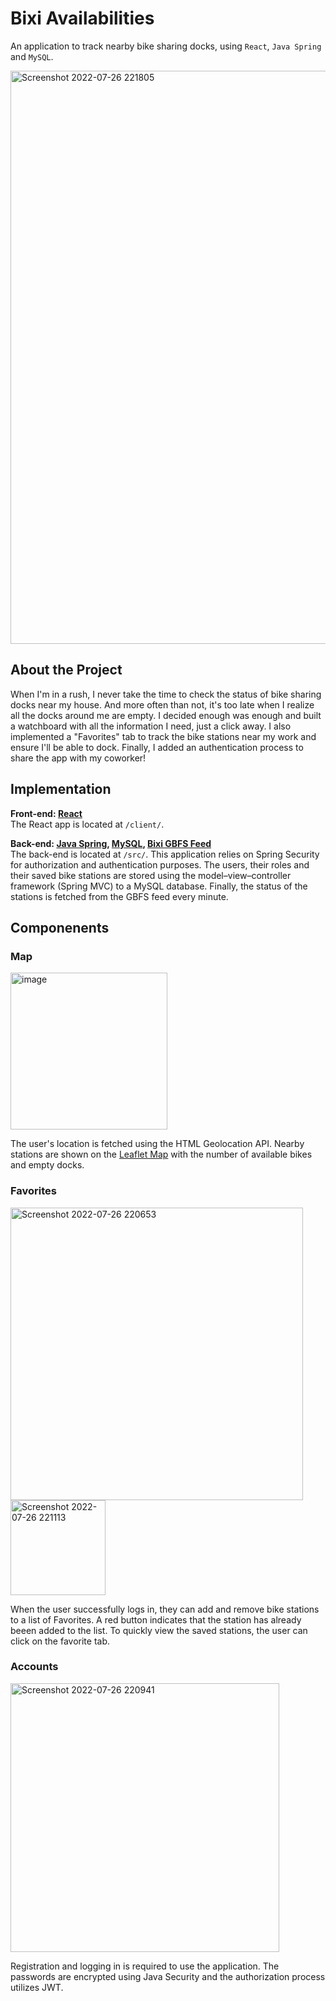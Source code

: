 # Bixi Availabilities
An application to track nearby bike sharing docks, using `React`, `Java Spring` and `MySQL`.

<img width="917" alt="Screenshot 2022-07-26 221805" src="https://user-images.githubusercontent.com/56971054/181146232-d08a251d-4505-411a-8401-9691e06f2ae5.png">

## About the Project
When I'm in a rush, I never take the time to check the status of bike sharing docks near my house. And more often than not, it's too late when I realize all the docks around me are empty. I decided enough was enough and built a watchboard with all the information I need, just a click away. I also implemented a "Favorites" tab to track the bike stations near my work and ensure I'll be able to dock. Finally, I added an authentication process to share the app with my coworker!

## Implementation

**Front-end: [React](https://reactjs.org/)**  
The React app is located at `/client/`.

**Back-end: [Java Spring](https://spring.io/), [MySQL](https://www.mysql.com/), [Bixi GBFS Feed](https://gbfs.velobixi.com/gbfs/gbfs.json?_ga=2.235037897.91692927.1658890311-543543907.1657057596)**  
The back-end is located at `/src/`. This application relies on Spring Security for authorization and authentication purposes. The users, their roles and their saved bike stations are stored using the model–view–controller framework (Spring MVC) to a MySQL database. Finally, the status of the stations is fetched from the GBFS feed every minute.

## Componenents

### Map

<img width="251" alt="image" src="https://user-images.githubusercontent.com/56971054/181148847-42d7f3a2-3c90-4f39-bbfd-06f8893407ee.png">

The user's location is fetched using the HTML Geolocation API. Nearby stations are shown on the [Leaflet Map](https://leafletjs.com/) with the number of available bikes and empty docks. 

### Favorites

<img width="468" alt="Screenshot 2022-07-26 220653" src="https://user-images.githubusercontent.com/56971054/181144853-2f965aa1-5f5a-424a-b442-7130c2fa8bf0.png"><img width="152" alt="Screenshot 2022-07-26 221113" src="https://user-images.githubusercontent.com/56971054/181145328-fe371885-fd92-4768-ad42-c35710a91f03.png">

When the user successfully logs in, they can add and remove bike stations to a list of Favorites. A red button indicates that the station has already beeen added to the list. To quickly view the saved stations, the user can click on the favorite tab.

### Accounts

<img width="430" alt="Screenshot 2022-07-26 220941" src="https://user-images.githubusercontent.com/56971054/181145152-24ffc2fb-41e9-4f30-b327-8ffa5fe85f56.png">

Registration and logging in is required to use the application. The passwords are encrypted using Java Security and the authorization process utilizes JWT.

